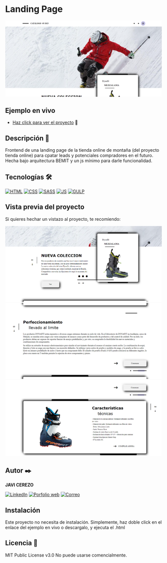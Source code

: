 # Landing Page
![Imagen del proyecto](https://raw.githubusercontent.com/javicerezo/landing-page/master/src/assets/img/landing.png)

## Ejemplo en vivo
- [Haz click para ver el proyecto](https://javicerezo.github.io/landing-page/) 🚀

## Descripción 📑
Frontend de una landing page de la tienda online de montaña (del proyecto tienda online) para cpatar leads y potenciales compradores en el futuro. Hecha bajo arquitectura BEMIT y un js mínimo para darle funcionalidad.

## Tecnologías 🛠
<!-- Iconos de https://github.com/alexandresanlim/Badges4-README.md-Profile -->
[![HTML](https://img.shields.io/badge/HTML5-E34F26?style=for-the-badge&logo=html5&logoColor=white)](https://es.wikipedia.org/wiki/HTML5)
[![CSS](https://img.shields.io/badge/CSS3-1572B6?style=for-the-badge&logo=css3&logoColor=white)](https://es.wikipedia.org/wiki/CSS)
[![SASS](https://img.shields.io/badge/Sass-CC6699?style=for-the-badge&logo=sass&logoColor=white)](https://es.wikipedia.org/wiki/Sass)
[![JS](https://img.shields.io/badge/JavaScript-F7DF1E?style=for-the-badge&logo=javascript&logoColor=black)](https://es.wikipedia.org/wiki/JavaScript)
[![GULP](https://img.shields.io/badge/Gulp-CF4647?style=for-the-badge&logo=gulp&logoColor=white)](https://es.wikipedia.org/wiki/Gulp)

## Vista previa del proyecto
Si quieres hechar un vistazo al proyecto, te recomiendo:

![Captura del proyecto](https://raw.githubusercontent.com/javicerezo/landing-page/master/src/assets/img/landing-2.png)
![Captura del proyecto](https://raw.githubusercontent.com/javicerezo/landing-page/master/src/assets/img/landing-3.png)
![Captura del proyecto](https://raw.githubusercontent.com/javicerezo/landing-page/master/src/assets/img/landing-4.png)

## Autor ✒️
**JAVI CEREZO**

[![LinkedIn](https://img.shields.io/badge/LinkedIn-0077B5?style=for-the-badge&logo=linkedin&logoColor=white)](https://www.linkedin.com/in/javicerezo/)
[![Porfolio web](https://img.shields.io/badge/website-000000?style=for-the-badge&logo=About.me&logoColor=white)](https://javicerezo.netlify.app/)
[![Correo](https://img.shields.io/badge/Gmail-D14836?style=for-the-badge&logo=gmail&logoColor=white)](<mailto:jc.webmob@gmail.com>)

## Instalación 
Este proyecto no necesita de instalación. Simplemente, haz doble click en el enlace del ejemplo en vivo o descargalo, y ejecuta el .html
  
## Licencia 📄
MIT Public License v3.0
No puede usarse comencialmente.